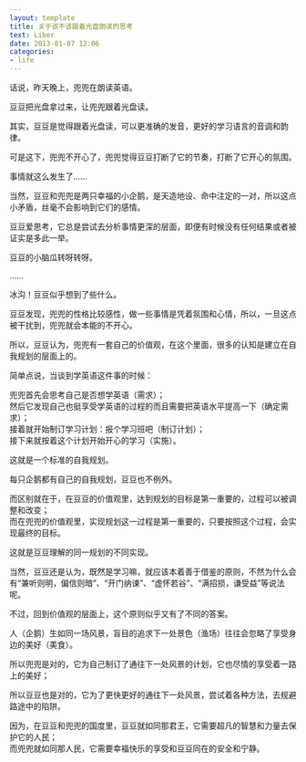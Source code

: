```yaml
---
layout: template
title: 关于该不该跟着光盘朗读的思考
text: Liber
date: 2013-01-07 12:06
categories:
- life
---
```

话说，昨天晚上，兜兜在朗读英语。

豆豆把光盘拿过来，让兜兜跟着光盘读。

其实，豆豆是觉得跟着光盘读，可以更准确的发音，更好的学习语言的音调和韵律。

可是这下，兜兜不开心了，兜兜觉得豆豆打断了它的节奏，打断了它开心的氛围。

事情就这么发生了......

当然，豆豆和兜兜是两只幸福的小企鹅，是天造地设、命中注定的一对，所以这点小矛盾，丝毫不会影响到它们的感情。

豆豆爱思考，它总是尝试去分析事情更深的层面，即便有时候没有任何结果或者被证实是多此一举。

豆豆的小脑瓜转呀转呀。

......

冰沟！豆豆似乎想到了些什么。

豆豆发现，兜兜的性格比较感性，做一些事情是凭着氛围和心情，所以，一旦这点被干扰到，兜兜就会本能的不开心。

所以，豆豆认为，兜兜有一套自己的价值观，在这个里面，很多的认知是建立在自我规划的层面上的。

简单点说，当谈到学英语这件事的时候：

兜兜首先会思考自己是否想学英语（需求）；  
然后它发现自己也挺享受学英语的过程的而且需要把英语水平提高一下（确定需求）；  
接着就开始制订学习计划：报个学习班吧（制订计划）；  
接下来就按着这个计划开始开心的学习（实施）。

这就是一个标准的自我规划。

每只企鹅都有自己的自我规划，豆豆也不例外。

而区别就在于，在豆豆的价值观里，达到规划的目标是第一重要的，过程可以被调整和改变；  
而在兜兜的价值观里，实现规划这一过程是第一重要的，只要按照这个过程，会实现最终的目标。

这就是豆豆理解的同一规划的不同实现。

当然，豆豆还是认为，既然是学习嘛，就应该本着善于借鉴的原则，不然为什么会有“兼听则明，偏信则暗”、“开门纳谏”、“虚怀若谷”、“满招损，谦受益”等说法呢。

不过，回到价值观的层面上，这个原则似乎又有了不同的答案。

人（企鹅）生如同一场风景，盲目的追求下一处景色（渔场）往往会忽略了享受身边的美好（美食）。

所以兜兜是对的，它为自己制订了通往下一处风景的计划，它也尽情的享受着一路上的美好；

所以豆豆也是对的，它为了更快更好的通往下一处风景，尝试着各种方法，去规避路途中的陷阱。

因为，在豆豆和兜兜的国度里，豆豆就如同那君王，它需要超凡的智慧和力量去保护它的人民；  
而兜兜就如同那人民，它需要幸福快乐的享受和豆豆同在的安全和宁静。










